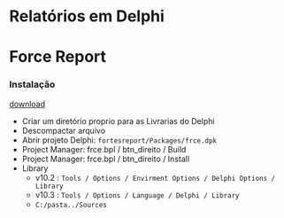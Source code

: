 # Relatórios em Delphi


# Force Report
### Instalação

[download](https://github.com/fortesinformatica/fortesreport-ce)

- Criar um diretório proprio para as Livrarias do Delphi
- Descompactar arquivo 
- Abrir projeto Delphi: `fortesreport/Packages/frce.dpk`
- Project Manager: frce.bpl / btn_direito / Build
- Project Manager: frce.bpl / btn_direito / Install
- Library
  - v10.2 : `Tools / Options / Envirment Options / Delphi Options / Library` 
  - v10.3 : `Tools / Options / Language / Delphi / Library`
  - `C:/pasta../Sources`
